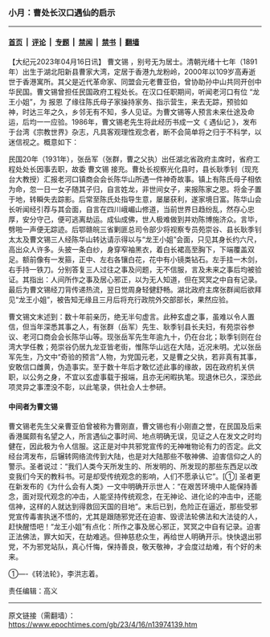 ### 小月：曹处长汉口遇仙的启示

---

#### [首页](../../../..?n13974139) &nbsp;|&nbsp; [评论](../../../../../epoch-comment?n13974139) &nbsp;|&nbsp; [专题](../../../../../epoch-special?n13974139) &nbsp;|&nbsp; [禁闻](../../../../../epoch-news?n13974139) &nbsp;|&nbsp; [禁书](../../../../../books?n13974139) &nbsp;|&nbsp; [翻墙](https://github.com/gfw-breaker/nogfw/blob/master/README.md?n13974139)


<div class="post_content" id="artbody" itemprop="articleBody">
 <!-- article content begin -->
 <p>
  【大纪元2023年04月16日讯】
  <ok href="https://www.epochtimes.com/gb/tag/%E6%9B%B9%E6%96%87%E9%94%A1.html">
   曹文锡
  </ok>
  ，别号无为居士。清朝光绪十七年（1891年）出生于湖北阳新县曹家大湾，定居于香港九龙粉岭，2000年以109岁高寿逝世于香港寓所。其父是近代革命家、同盟会元老曹亚伯，曾协助孙中山共同开创中华民国。曹文锡曾担任民国政府工程处长。在汉口任职期间，听闻老河口有位 “龙王小姐”，为
  <ok href="https://www.epochtimes.com/gb/tag/%E6%8A%A5%E6%81%A9.html">
   报恩
  </ok>
  了缘往陈氏母子家操持家务、指示营生，来去无踪，预验如神，时达三年之久，乡邻无有不知，多人见证。为曹文锡等人预言未来仕途及命运，后均一一应验。1986年，曹文锡老先生将此经历书成一文《
  <ok href="https://www.epochtimes.com/gb/tag/%E9%81%87%E4%BB%99%E8%AE%B0.html">
   遇仙记
  </ok>
  》，发布于台湾《宗教世界》杂志，凡具客观理性观念者，断不会简单将之归于不科学，以迷信视之。概意如下：
 </p>
 <p>
  民国20年（1931年），张岳军（张群，曹之父执）出任湖北省政府主席时，省府工程处处长因事去职，故委
  <ok href="https://www.epochtimes.com/gb/tag/%E6%9B%B9%E6%96%87%E9%94%A1.html">
   曹文锡
  </ok>
  接充。曹处长视察光化县时，县长耿季钊（现充台大教授）汇报老河口镇商会会长陈华山所遇一件神奇故事。镇上有陈氏母子相依为命，忽一日一女子随其子归，自言姓龙，非世间女子，来报陈家之恩。将金子置于地，转瞬失去踪影。后常至陈氏处指导生意，屡屡获利，遂家境日富。陈华山会长听闻经引荐与其会面，自言在四川峨嵋山修道，当前世界日趋纷乱，然存心忠厚，安分守己，便可逃离劫运。成仙成佛，世人极难做到并劝陈博施济众。言毕，劈啪一声便无踪迹。后鄂赣皖三省剿匪总司令部少将视察专员苑崇谷、县长耿季钊太太及曹文锡三人经陈华山转达请示得以与“龙王小姐”会面，只见其身长约六尺，高出众人许多。头披一条白纱，身穿窄袖黑衣，着白长裙高至胸下，下端覆盖双足。额前像有一发箍，正中、左右各镶白花，花中有小镜类钻石。左手挂一木剑，右手持一铁刀。分别答复三人过往之事及问题，无不信服，言及未来之事后均被验证。其指出：人间所作之事及居心邪正，以为无人知道，但在冥冥之中自有记录。最后为曹文锡经刀背传递热流，翌日觉周身轻健舒畅。湖北政府主席张群闻后欲拜见“龙王小姐”，被告知无缘且三月后将充行政院外交部部长，果然应验。
 </p>
 <p>
  曹文锡文末述到：数十年前亲历，绝无半句虚言。此种玄虚之事，虽难以令人置信，但当年深悉其事之人，有张群（岳军）先生、耿季钊县长夫妇，有苑崇谷参议、老河口商会会长陈华山等。现张岳军先生年逾九十，仍在台北；耿季钊则在台湾大学任教；苑崇谷仍居九龙亚皆老街，惟陈华山远在大陆，近况未明。尤以张岳军先生，乃文中“奇验的预言”人物，为党国元老，又是曹之父执，若非真有其事，安敢信口雌黄，伪造事实。至于数十年后才敢忆述此事的缘故，因在政府机关供职，以公务之身，不宜以玄虚事载于报端，且亦无闲暇执笔。现退休已久，深恐此项灵异之事湮没不彰，以此笔录，供社会人士参研。
 </p>
 <h4>
  中间者为曹文锡
 </h4>
 <p>
  曹文锡老先生父亲曹亚伯曾被称为曹刚直，曹文锡也有小刚直之誉，在民国及后来香港属颇有名望之人，所言遇仙之事时间、地点明确无误，见证之人在发文之时均健在，因此极为令人信服。这正是对中共邪党宣传的无神唯物论有力的否定。此文经台湾发布，后辗转网络流传到大陆，也是对大陆那些不敬神佛、迫害信仰之人的警示。圣者说过：“我们人类今天所发生的、所发明的、所发现的那些东西足以改变我们今天的教科书。可是却受传统观念的影响，人们不愿承认它”。[①] 圣者更在新发布的《为什么会有人类》一文中明确开示世人：“在艰苦环境中人能保持善念，面对现代观念的冲击，人能坚持传统观念，在无神论、进化论的冲击中，还能信神，这样的人就达到得救回天国的目地”。末后已到，危险正在逼近，那些受邪党宣传毒害执迷不悟的，尤其是跟随邪党还在迫害、毁谤法轮佛法和大法徒的人，赶快醒悟吧！“龙王小姐”有点化：所作之事及居心邪正，冥冥之中自有记录。迫害正法佛法，罪大如天，在劫难逃。但神慈悲众生，再给世人明确开示。快快退出邪党，不为邪党站队，真心忏悔，保持善良，敬天敬神，才会度过劫难，有个好的未来。
 </p>
 <p>
  ①—-《转法轮》，李洪志着。
 </p>
 <p>
  责任编辑：高义
 </p>
 <!-- article content end -->
 <div id="below_article_ad">
 </div>
</div>


---

原文链接（需翻墙）：https://www.epochtimes.com/gb/23/4/16/n13974139.htm